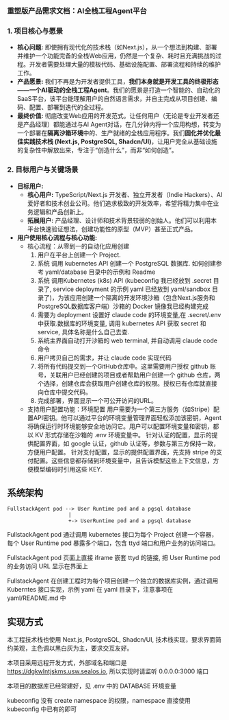 ### **重塑版产品需求文档：AI全栈工程Agent平台**

### **1. 项目核心与愿景**

- **核心问题:** 即使拥有现代化的技术栈（如Next.js），从一个想法到构建、部署并维护一个功能完备的全栈Web应用，仍然是一个复杂、耗时且充满挑战的过程。开发者需要处理大量的模板代码、基础设施配置、部署流程和持续的维护工作。
- **产品愿景:** 我们不再是为开发者提供工具，**我们本身就是开发工具的终极形态——一个AI驱动的全栈工程Agent**。我们的愿景是打造一个智能的、自动化的SaaS平台，该平台能理解用户的自然语言需求，并自主完成从项目创建、编码、配置、部署到迭代的全过程。
- **最终价值:** 彻底改变Web应用的开发范式。让任何用户（无论是专业开发者还是产品经理）都能通过与AI Agent对话，在几分钟内将一个应用构想，转变为一个部署在**隔离沙箱环境**中的、生产就绪的全栈应用程序。我们**固化并优化最佳实践技术栈 (Next.js, PostgreSQL, Shadcn/UI)**，让用户完全从基础设施的复杂性中解放出来，专注于“创造什么”，而非“如何创造”。

### **2. 目标用户与关键场景**

- **目标用户:**
    - **核心用户:** TypeScript/Next.js 开发者、独立开发者（Indie Hackers）、AI爱好者和技术创业公司。他们追求极致的开发效率，希望将精力集中在业务逻辑和产品创新上。
    - **拓展用户:** 产品经理、设计师和技术背景较弱的创始人。他们可以利用本平台快速验证想法，创建功能性的原型（MVP）甚至正式产品。
- **用户使用核心流程与核心功能:**
    - 核心流程：从零到一的自动化应用创建
        1. 用户在平台上创建一个 Project.
        2. 系统 调用 kubernetes API 创建一个 PostgreSQL 数据库. 如何创建参考 yaml/database 目录中的示例和 Readme
        3. 系统 调用Kubernetes (k8s) API (kubeconfig 我已经放到 .secret 目录了, service deployment 的示例 yaml 已经放到 yaml/sandbox 目录了)，为该应用创建一个隔离的开发环境沙箱（包含Next.js服务和PostgreSQL数据库客户端）沙箱的 Docker 镜像我已经构建完成
        4. 需要为 deployment 设置好 claude code 的环境变量,在 .secret/.env 中获取.数据库的环境变量, 调用 kubernetes API 获取 secret 和 service, 具体名称是什么自己去查.
        5. 系统主界面自动打开沙箱的 web terminal, 并自动调用 claude code 命令
        6. 用户拷贝自己的需求，并让 claude code 实现代码
        7. 将所有代码提交到一个GitHub仓库中。这里需要用户授权 github 账号，关联用户已经创建的项目或者帮助用户创建一个 github 仓库，两个选择，创建仓库会获取用户创建仓库的权限。授权已有仓库就直接向仓库中提交代码。
        8. 完成部署，界面显示一个可公开访问的URL。
    - 支持用户配置功能：环境配置
        用户需要为一个第三方服务（如Stripe）配置API密钥。他可以通过平台的环境变量管理界面轻松添加该密钥，Agent将确保运行时环境能够安全地访问它。用户可以配置环境变量和密钥，都以 KV 形式存储在沙箱的 .env 环境变量中。 
        针对认证的配置，显示的提供配置界面，如 google 认证，github 认证等，参数与第三方保持一致，方便用户配置。
        针对支付配置，显示的提供配置界面，先支持 stripe 的支付配置。这些信息都存储到环境变量中，且告诉模型这些上下文信息，方便模型编码时引用这些 KEY.

## 系统架构

```
FullstackAgent pod --> User Runtime pod and a pgsql database
                    |
                    +-> UserRuntime pod and a pgsql database

```
FullstackAgent pod 通过调用 kubernetes 接口为每个 Project 创建一个容器，每个 User Runtime pod 暴露多个端口，包含 ttyd 端口和用户业务的访问端口。

FullstackAgent pod 页面上直接 iframe 嵌套 ttyd 的链接, 把 User Runtime pod 的业务访问 URL 显示在界面上

FullstackAgent 在创建工程时为每个项目创建一个独立的数据库实例，通过调用 Kuberntes 接口实现，示例 yaml 在 yaml 目录下，注意事项在 yaml/README.md 中

## 实现方式

本工程技术栈也使用 Next.js, PostgreSQL, Shadcn/UI, 技术栈实现，要求界面简约美观，主色调以黑白灰为主，要求交互友好。

本项目采用远程开发方式，外部域名和端口是 https://dgkwlntjskms.usw.sealos.io, 所以实现时请监听 0.0.0.0:3000 端口

本项目的数据库已经常建好，见 .env 中的 DATABASE 环境变量

kubeconfig 没有 create namespace 的权限，namespace 直接使用 kubeconfig 中已有的即可